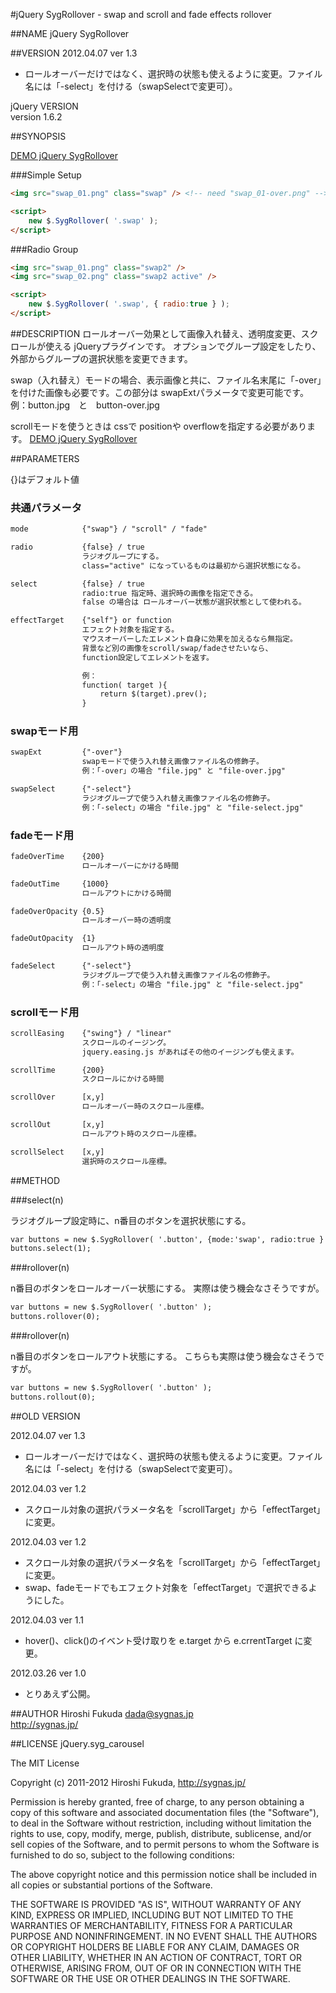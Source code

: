#jQuery SygRollover - swap and scroll and fade effects rollover

##NAME
jQuery SygRollover

##VERSION
2012.04.07 ver 1.3

* ロールオーバーだけではなく、選択時の状態も使えるように変更。ファイル名には「-select」を付ける（swapSelectで変更可）。

jQuery VERSION  
version 1.6.2


##SYNOPSIS

[DEMO jQuery SygRollover](http://sygnas.jp/sygrollover/)

###Simple Setup
``` html
<img src="swap_01.png" class="swap" /> <!-- need "swap_01-over.png" -->

<script>
	new $.SygRollover( '.swap' );
</script>
```

###Radio Group
``` html
<img src="swap_01.png" class="swap2" />
<img src="swap_02.png" class="swap2 active" />

<script>
	new $.SygRollover( '.swap', { radio:true } );
</script>
```

##DESCRIPTION
ロールオーバー効果として画像入れ替え、透明度変更、スクロールが使える jQueryプラグインです。
オプションでグループ設定をしたり、外部からグループの選択状態を変更できます。

swap（入れ替え）モードの場合、表示画像と共に、ファイル名末尾に「-over」を付けた画像も必要です。この部分は swapExtパラメータで変更可能です。
例：button.jpg　と　button-over.jpg

scrollモードを使うときは cssで positionや overflowを指定する必要があります。
[DEMO jQuery SygRollover](http://sygnas.jp/sygrollover/)

##PARAMETERS

{}はデフォルト値

### 共通パラメータ
``` html
mode            {"swap"} / "scroll" / "fade"

radio           {false} / true
                ラジオグループにする。
                class="active" になっているものは最初から選択状態になる。

select			{false} / true
				radio:true 指定時、選択時の画像を指定できる。
				false の場合は ロールオーバー状態が選択状態として使われる。

effectTarget    {"self"} or function
                エフェクト対象を指定する。
                マウスオーバーしたエレメント自身に効果を加えるなら無指定。
                背景など別の画像をscroll/swap/fadeさせたいなら、
                function設定してエレメントを返す。

                例：
                function( target ){
                    return $(target).prev();
                }
```

### swapモード用
``` html
swapExt         {"-over"}
                swapモードで使う入れ替え画像ファイル名の修飾子。
                例：「-over」の場合 "file.jpg" と "file-over.jpg"

swapSelect		{"-select"}
                ラジオグループで使う入れ替え画像ファイル名の修飾子。
                例：「-select」の場合 "file.jpg" と "file-select.jpg"
```

### fadeモード用
``` html
fadeOverTime    {200}
				ロールオーバーにかける時間

fadeOutTime     {1000}
				ロールアウトにかける時間

fadeOverOpacity {0.5}
				ロールオーバー時の透明度

fadeOutOpacity  {1}
				ロールアウト時の透明度

fadeSelect		{"-select"}
                ラジオグループで使う入れ替え画像ファイル名の修飾子。
                例：「-select」の場合 "file.jpg" と "file-select.jpg"
```

### scrollモード用
``` html
scrollEasing    {"swing"} / "linear"
				スクロールのイージング。
				jquery.easing.js があればその他のイージングも使えます。

scrollTime      {200}
				スクロールにかける時間

scrollOver      [x,y]
				ロールオーバー時のスクロール座標。

scrollOut       [x,y]
				ロールアウト時のスクロール座標。

scrollSelect    [x,y]
				選択時のスクロール座標。
```

##METHOD

###select(n)

ラジオグループ設定時に、n番目のボタンを選択状態にする。

``` html
var buttons = new $.SygRollover( '.button', {mode:'swap', radio:true } );
buttons.select(1);
```

###rollover(n)

n番目のボタンをロールオーバー状態にする。
実際は使う機会なさそうですが。

``` html
var buttons = new $.SygRollover( '.button' );
buttons.rollover(0);
```

###rollover(n)

n番目のボタンをロールアウト状態にする。
こちらも実際は使う機会なさそうですが。

``` html
var buttons = new $.SygRollover( '.button' );
buttons.rollout(0);
```

##OLD VERSION

2012.04.07 ver 1.3

* ロールオーバーだけではなく、選択時の状態も使えるように変更。ファイル名には「-select」を付ける（swapSelectで変更可）。

2012.04.03 ver 1.2

* スクロール対象の選択パラメータ名を「scrollTarget」から「effectTarget」に変更。

2012.04.03 ver 1.2

* スクロール対象の選択パラメータ名を「scrollTarget」から「effectTarget」に変更。
* swap、fadeモードでもエフェクト対象を「effectTarget」で選択できるようにした。

2012.04.03 ver 1.1

* hover()、click()のイベント受け取りを e.target から e.crrentTarget に変更。

2012.03.26 ver 1.0

* とりあえず公開。

##AUTHOR
Hiroshi Fukuda <dada@sygnas.jp>  
http://sygnas.jp/

##LICENSE
jQuery.syg_carousel

The MIT License

Copyright (c) 2011-2012 Hiroshi Fukuda, http://sygnas.jp/

Permission is hereby granted, free of charge, to any person obtaining a copy
of this software and associated documentation files (the "Software"), to deal
in the Software without restriction, including without limitation the rights
to use, copy, modify, merge, publish, distribute, sublicense, and/or sell
copies of the Software, and to permit persons to whom the Software is
furnished to do so, subject to the following conditions:

The above copyright notice and this permission notice shall be included in
all copies or substantial portions of the Software.

THE SOFTWARE IS PROVIDED "AS IS", WITHOUT WARRANTY OF ANY KIND, EXPRESS OR
IMPLIED, INCLUDING BUT NOT LIMITED TO THE WARRANTIES OF MERCHANTABILITY,
FITNESS FOR A PARTICULAR PURPOSE AND NONINFRINGEMENT. IN NO EVENT SHALL THE
AUTHORS OR COPYRIGHT HOLDERS BE LIABLE FOR ANY CLAIM, DAMAGES OR OTHER
LIABILITY, WHETHER IN AN ACTION OF CONTRACT, TORT OR OTHERWISE, ARISING FROM,
OUT OF OR IN CONNECTION WITH THE SOFTWARE OR THE USE OR OTHER DEALINGS IN
THE SOFTWARE.
